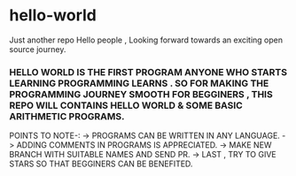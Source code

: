# hello-world
Just another repo
Hello people , Looking forward towards an exciting open source journey.

### HELLO WORLD IS THE FIRST PROGRAM ANYONE WHO STARTS LEARNING PROGRAMMING LEARNS . SO FOR MAKING THE PROGRAMMING JOURNEY SMOOTH FOR BEGGINERS , THIS REPO WILL CONTAINS HELLO WORLD & SOME BASIC ARITHMETIC PROGRAMS.


POINTS TO NOTE-:
-> PROGRAMS CAN BE WRITTEN IN ANY LANGUAGE.
-> ADDING COMMENTS IN PROGRAMS IS APPRECIATED.
-> MAKE NEW BRANCH WITH SUITABLE NAMES AND SEND PR.
-> LAST , TRY TO GIVE STARS SO THAT BEGGINERS CAN BE BENEFITED.
